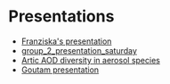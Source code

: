 # Presentations

- [Franziska's presentation](https://nordicesmhub.github.io/NEGI-Abisko-2019/topics/group-2/franzihe_intermediate_pres.slides.html#/)
- [group_2_presentation_saturday](https://github.com/NordicESMhub/NEGI-Abisko-2019/raw/master/content/topics/group-2/presentations/group_2_presentation_saturday.pdf)
- [Artic AOD diversity in aerosol species](https://github.com/NordicESMhub/NEGI-Abisko-2019/raw/master/content/topics/group-2/presentations/Artic_AOD_diversity_in_aerosol_species.pdf)
- [Goutam presentation](https://github.com/NordicESMhub/NEGI-Abisko-2019/raw/master/content/topics/group-2/Goutam_presentation_abiskp.pdf)
